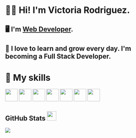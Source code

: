 # 👋🏼 Hi! I'm Victoria Rodriguez. 

## 🖥 I'm [Web Developer](https://victoriarodriguez-portfolio.netlify.app/).

## 🌱 I love to learn and grow every day. I'm becoming a Full Stack Developer. 
# 🚀 My skills 

<img src="https://user-images.githubusercontent.com/99053409/196576767-1f965ad9-e6af-45bd-b74e-5acb41635f47.png" width="40" height="40" />
<img src="https://user-images.githubusercontent.com/99053409/196576925-4abc49e2-62bb-4d70-82d4-c0a68bfd0de5.png" width="40" height="40" />
<img src="https://user-images.githubusercontent.com/99053409/196577248-c2ef2b3c-81c3-4d9d-8d29-b29ebabca72b.png" width="40" height="40" />
<img src="https://user-images.githubusercontent.com/99053409/196576974-aa21f3fb-f6b8-4481-b529-8a5a8c6172fa.png" width="40" height="40" />
<img src="https://user-images.githubusercontent.com/99053409/196577145-485b6a1d-9b48-424f-bdf8-e0c0606112e8.png" width="40" height="40" />
<img src="https://user-images.githubusercontent.com/99053409/196577343-792a7649-a776-4075-a672-56719ffa2ee2.png" width="40" height="40" />
<img src="https://user-images.githubusercontent.com/99053409/196577449-eea948aa-6abd-4809-a1e1-f82433e33fd2.jpg" width="40" height="40" />



<!--
[LinkedIn](https://www.linkedin.com/in/victoriarodriguezmora)
<img src="https://user-images.githubusercontent.com/99053409/196570969-82d40bd0-437e-42bf-b1d3-93f00a8f64df.png" href="https://www.linkedin.com/in/victoriarodriguezmora" width="20" height="20"/> -->
<!--
- 🔭 I’m currently working on ...
- 🌱 I’m currently learning ...
- 👯 I’m looking to collaborate on ...
- 🤔 I’m looking for help with ...
- 💬 Ask me about ...
- 📫 How to reach me: ...
- 😄 Pronouns: ...
-->


## GitHub Stats <img src="https://user-images.githubusercontent.com/99053409/196569325-0ad58c6a-9bdf-4d92-8f59-6ac1dcc46aec.png" with="30" height="30" /> 
<img src="https://github-readme-stats.vercel.app/api/top-langs/?username=VictoriaIleanaRodriguezMora&theme=radical">

